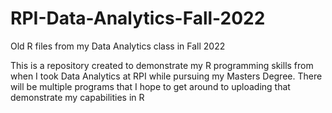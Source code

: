 # RPI-Data-Analytics-Fall-2022
Old R files from my Data Analytics class in Fall 2022

This is a repository created to demonstrate my R programming skills from when I took Data Analytics at RPI while pursuing my Masters Degree.
There will be multiple programs that I hope to get around to uploading that demonstrate my capabilities in R
